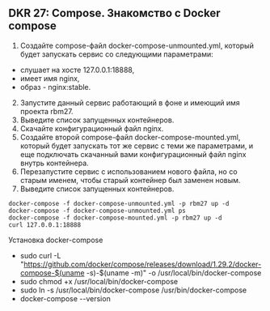 ## DKR 27: Compose. Знакомство с Docker compose

1. Создайте compose-файл docker-compose-unmounted.yml, который будет запускать сервис со следующими параметрами:
* слушает на хосте 127.0.0.1:18888,
* имеет имя nginx,
* образ - nginx:stable.
2. Запустите данный сервис работающий в фоне и имеющий имя проекта rbm27.
3. Выведите список запущенных контейнеров.
4. Скачайте конфигурационный файл nginx.
5. Создайте второй compose-файл docker-compose-mounted.yml, который будет запускать тот же сервис с теми же параметрами, и еще подключать скачанный вами конфигурационный файл nginx внутрь контейнера.
6. Перезапустите сервис с использованием нового файла, но со старым именем, чтобы старый контейнер был заменен новым.
7. Выведите список запущенных контейнеров.

```
docker-compose -f docker-compose-unmounted.yml -p rbm27 up -d
docker-compose -f docker-compose-unmounted.yml ps
docker-compose -f docker-compose-mounted.yml -p rbm27 up -d
curl 127.0.0.1:18888
```


Установка docker-compose

- sudo curl -L "https://github.com/docker/compose/releases/download/1.29.2/docker-compose-$(uname -s)-$(uname -m)" -o /usr/local/bin/docker-compose
- sudo chmod +x /usr/local/bin/docker-compose
- sudo ln -s /usr/local/bin/docker-compose /usr/bin/docker-compose
- docker-compose --version

